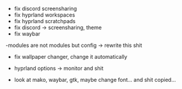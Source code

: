 - fix discord screensharing
- fix hyprland workspaces
- fix hyprland scratchpads
- fix discord -> screensharing, theme
- fix waybar

-modules are not modules but config -> rewrite this shit
- fix wallpaper changer, change it automatically

- hyprland options -> monitor and shit 

- look at mako, waybar, gtk, maybe change font... and shit copied...
